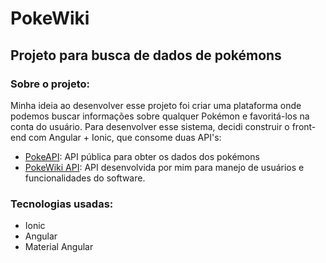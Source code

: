 # PokeWiki

## Projeto para busca de dados de pokémons

### Sobre o projeto:
Minha ideia ao desenvolver esse projeto foi criar uma plataforma onde podemos buscar informações sobre qualquer Pokémon e favoritá-los na conta do usuário. 
Para desenvolver esse sistema, decidi construir o front-end com Angular + Ionic, que consome duas API's:

* [PokeAPI](https://pokeapi.co/): API pública para obter os dados dos pokémons
* [PokeWiki API](https://github.com/PedroSchinke/PokeWiki-API): API desenvolvida por mim para manejo de usuários e funcionalidades do software.

### Tecnologias usadas:
* Ionic
* Angular
* Material Angular
